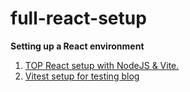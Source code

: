 # full-react-setup
**Setting up a React environment**
1. [TOP React setup with NodeJS & Vite.](https://www.theodinproject.com/lessons/node-path-react-new-setting-up-a-react-environment#creating-a-react-app)
2. [Vitest setup for testing blog](https://www.robinwieruch.de/vitest-react-testing-library/)

